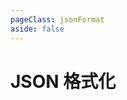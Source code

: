 ```yaml
---
pageClass: jsonFormat
aside: false
---
```


# JSON 格式化


<ClientOnly>
  <JsonFormat />
</ClientOnly>




<script setup>
  import JsonFormat from '../vueCom/jsonFormat.vue';
</script>